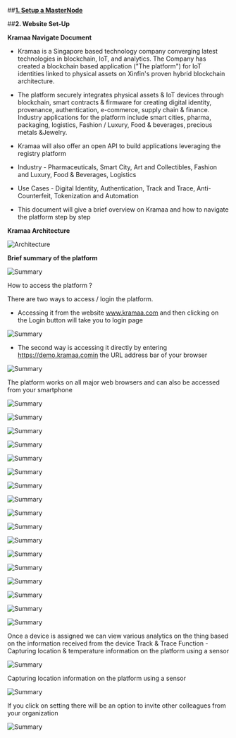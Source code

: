 
##**[1. Setup a MasterNode](https://howto.xinfin.org/get-started/Setupmn/)**

##**2. Website Set-Up**


**Kramaa Navigate Document**

- Kramaa is a Singapore based technology company converging latest technologies in blockchain, IoT, and analytics. The Company has created a blockchain based application ("The platform") for IoT identities linked to physical assets on Xinfin's proven hybrid blockchain architecture. 

- The platform securely integrates physical assets & IoT devices through blockchain, smart contracts & firmware for creating digital identity, provenance, authentication, e-commerce, supply chain & finance. Industry applications for the platform include smart cities, pharma, packaging, logistics, Fashion / Luxury, Food & beverages, precious metals &Jewelry.

- Kramaa will also offer an open API to build applications leveraging the registry platform

- Industry - Pharmaceuticals, Smart City, Art and Collectibles, Fashion and Luxury, Food & Beverages, Logistics

- Use Cases - Digital Identity, Authentication, Track and Trace, Anti- Counterfeit, Tokenization and Automation

- This document will give a brief overview on Kramaa and how to navigate the platform step by step


**Kramaa Architecture**

![Architecture](/assets/1.jpg)


**Brief summary of the platform**

![Summary](/assets/2.jpg)

How to access the platform ?

There are two ways to access / login the platform. 

- Accessing it from the website www.kramaa.com and then clicking on the Login button will take you to login page

![Summary](/assets/3.jpg)


- The second way is accessing it directly by entering https://demo.kramaa.comin the URL address bar of your browser

![Summary](/assets/4.jpg)

The platform works on all major web browsers and can also be accessed from your smartphone

![Summary](/assets/5.jpg)

![Summary](/assets/6.jpg)

![Summary](/assets/7.jpg)

![Summary](/assets/8.jpg)

![Summary](/assets/9.jpg)

![Summary](/assets/10.jpg)

![Summary](/assets/11.jpg)

![Summary](/assets/12.jpg)

![Summary](/assets/13.jpg)

![Summary](/assets/14.jpg)

![Summary](/assets/15.jpg)

![Summary](/assets/16.jpg)

![Summary](/assets/17.jpg)

![Summary](/assets/18.jpg)

![Summary](/assets/19.jpg)

![Summary](/assets/20.jpg)

![Summary](/assets/21.jpg)


Once a device is assigned we can view various analytics on the thing based on the information received from the device Track & Trace Function - Capturing location & temperature information on the platform using a sensor  


![Summary](/assets/22.jpg)

Capturing location information on the platform using a sensor  

![Summary](/assets/23.jpg)

If you click on setting there will be an option to invite other colleagues from your organization

![Summary](/assets/24.jpg)

